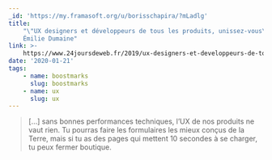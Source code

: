 ```yaml
---
_id: 'https://my.framasoft.org/u/borisschapira/?mLadlg'
title:
    "\"UX designers et développeurs de tous les produits, unissez-vous\_!\",
    Émilie Dumaine"
link: >-
    https://www.24joursdeweb.fr/2019/ux-designers-et-developpeurs-de-tous-les-produits-unissez-vous/#cite-ref-1
date: '2020-01-21'
tags:
    - name: boostmarks
      slug: boostmarks
    - name: ux
      slug: ux
---
```


<div class="markdown"><blockquote>
<p>[…] sans bonnes performances techniques, l’UX de nos produits ne vaut rien. Tu pourras faire les formulaires les mieux conçus de la Terre, mais si tu as des pages qui mettent 10 secondes à se charger, tu peux fermer boutique.
</p>
</blockquote></div>
